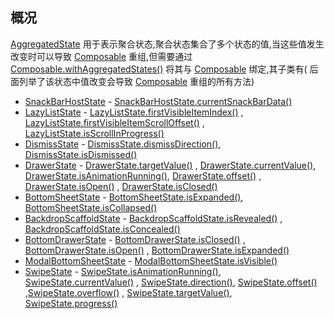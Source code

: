 ## 概况

[AggregatedState](/API/UI/Compose/State/AggregatedState/README.md)
用于表示聚合状态,聚合状态集合了多个状态的值,当这些值发生改变时可以导致 [Composable](/API/UI/Compose/Widget/Composable/README.md)
重组,但需要通过 [Composable.withAggregatedStates()](/API/UI/Compose/Widget/Composable/README.md?id=withAggregatedStates)
将其与 [Composable](/API/UI/Compose/Widget/Composable/README.md) 绑定,其子类有(
后面列举了该状态中值改变会导致 [Composable](/API/UI/Compose/Widget/Composable/README.md) 重组的所有方法)

+ [SnackBarHostState](/API/UI/Compose/State/SnackBarHostState/README.md) -
  [SnackBarHostState.currentSnackBarData()](/API/UI/Compose/State/SnackBarHostState/README.md?id=currentSnackBarData)
+ [LazyListState](/API/UI/Compose/State/LazyListState/README.md) -
  [LazyListState.firstVisibleItemIndex()](/API/UI/Compose/State/LazyListState/README.md?id=firstVisibleItemIndex)
  , [LazyListState.firstVisibleItemScrollOffset()](/API/UI/Compose/State/LazyListState/README.md?id=firstVisibleItemScrollOffset)
  , [LazyListState.isScrollInProgress()](/API/UI/Compose/State/LazyListState/README.md?id=isScrollInProgress)
+ [DismissState](/API/UI/Compose/State/DismissState/README.md) -
  [DismissState.dismissDirection()](/API/UI/Compose/State/DismissState/README.md?id=dismissDirection),
  [DismissState.isDismissed()](/API/UI/Compose/State/DismissState/README.md?id=isDismissed)
+ [DrawerState](/API/UI/Compose/State/DrawerState/README.md) -
  [DrawerState.targetValue()](/API/UI/Compose/State/DrawerState/README.md?id=targetValue)
  , [DrawerState.currentValue()](/API/UI/Compose/State/DrawerState/README.md?id=currentValue),
  [DrawerState.isAnimationRunning()](/API/UI/Compose/State/DrawerState/README.md?id=isAnimationRunning),
  [DrawerState.offset()](/API/UI/Compose/State/DrawerState/README.md?id=offset)
  , [DrawerState.isOpen()](/API/UI/Compose/State/DrawerState/README.md?id=isOpen)
  , [DrawerState.isClosed()](/API/UI/Compose/State/DrawerState/README.md?id=isClosed)
+ [BottomSheetState](/API/UI/Compose/State/BottomSheetState/README.md) -
  [BottomSheetState.isExpanded()](/API/UI/Compose/State/BottomSheetState/README.md?id=isExpanded),
  [BottomSheetState.isCollapsed()](/API/UI/Compose/State/BottomSheetState/README.md?id=isCollapsed)
+ [BackdropScaffoldState](/API/UI/Compose/State/BackdropScaffoldState/README.md) -
  [BackdropScaffoldState.isRevealed()](/API/UI/Compose/State/BackdropScaffoldState/README.md?id=isRevealed)
  , [BackdropScaffoldState.isConcealed()](/API/UI/Compose/State/BackdropScaffoldState/README.md?id=isConcealed)
+ [BottomDrawerState](/API/UI/Compose/State/BottomDrawerState/README.md) -
  [BottomDrawerState.isClosed()](/API/UI/Compose/State/BottomDrawerState/README.md?id=isClosed)
  , [BottomDrawerState.isOpen()](/API/UI/Compose/State/BottomDrawerState/README.md?id=isOpen)
  , [BottomDrawerState.isExpanded()](/API/UI/Compose/State/BottomDrawerState/README.md?id=isExpanded)
+ [ModalBottomSheetState](/API/UI/Compose/State/ModalBottomSheetState/README.md) -
  [ModalBottomSheetState.isVisible()](/API/UI/Compose/State/ModalBottomSheetState/README.md?id=isVisible)
+ [SwipeState](/API/UI/Compose/State/SwipeState/README.md) -
  [SwipeState.isAnimationRunning()](/API/UI/Compose/State/SwipeState/README.md?id=isAnimationRunning),
  [SwipeState.currentValue()](/API/UI/Compose/State/SwipeState/README.md?id=currentValue)
  , [SwipeState.direction()](/API/UI/Compose/State/SwipeState/README.md?id=direction),
  [SwipeState.offset()](/API/UI/Compose/State/SwipeState/README.md?id=offset)
  ,[SwipeState.overflow()](/API/UI/Compose/State/SwipeState/README.md?id=overflow)
  , [SwipeState.targetValue()](/API/UI/Compose/State/SwipeState/README.md?id=targetValue),
  [SwipeState.progress()](/API/UI/Compose/State/SwipeState/README.md?id=progress)